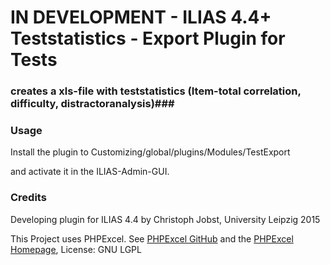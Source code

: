# IN DEVELOPMENT - ILIAS 4.4+ Teststatistics - Export Plugin for Tests #

###  creates a xls-file with teststatistics (Item-total correlation, difficulty, distractoranalysis)###
 
### Usage ###

Install the plugin to
 Customizing/global/plugins/Modules/TestExport

and activate it in the ILIAS-Admin-GUI.

### Credits ###
 Developing plugin for ILIAS 4.4 by Christoph Jobst, University Leipzig 2015
 
 This Project uses PHPExcel. See [PHPExcel GitHub](https://github.com/PHPOffice/PHPExcel) and the [PHPExcel Homepage](https://phpexcel.codeplex.com/), License: GNU LGPL
 